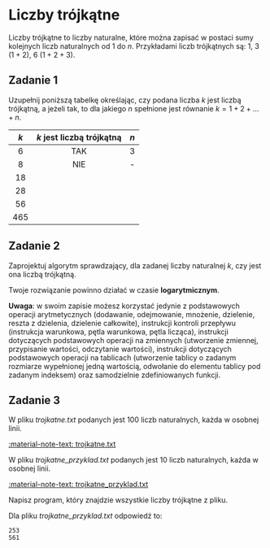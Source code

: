 # Liczby trójkątne

Liczby trójkątne to liczby naturalne, które można zapisać w postaci sumy kolejnych liczb naturalnych od $1$ do $n$. Przykładami liczb trójkątnych są: $1$, $3$ ($1+2$), $6$ ($1+2+3$).

## Zadanie 1

Uzupełnij poniższą tabelkę określając, czy podana liczba $k$ jest liczbą trójkątną, a jeżeli tak, to dla jakiego $n$ spełnione jest równanie $k=1+2+...+n$.

| $k$  | $k$ jest liczbą trójkątną  | $n$ |
| :----: | :-------------------------:  | :----: |
| 6    | TAK                        | 3    |
| 8    | NIE                        | -    |
| 18   |                            |      |
| 28   |                            |      |
| 56   |                            |      |
| 465  |                            |      |

## Zadanie 2

Zaprojektuj algorytm sprawdzający, dla zadanej liczby naturalnej $k$, czy jest ona liczbą trójkątną.

Twoje rozwiązanie powinno działać w czasie **logarytmicznym**.

**Uwaga**: w swoim zapisie możesz korzystać jedynie z podstawowych operacji arytmetycznych (dodawanie, odejmowanie, mnożenie, dzielenie, reszta z dzielenia, dzielenie całkowite), instrukcji kontroli przepływu (instrukcja warunkowa, pętla warunkowa, pętla licząca), instrukcji dotyczących podstawowych operacji na zmiennych (utworzenie zmiennej, przypisanie wartości, odczytanie wartości), instrukcji dotyczących podstawowych operacji na tablicach (utworzenie tablicy o zadanym rozmiarze wypełnionej jedną wartością, odwołanie do elementu tablicy pod zadanym indeksem) oraz samodzielnie zdefiniowanych funkcji.

## Zadanie 3

W pliku *trojkatne.txt* podanych jest $100$ liczb naturalnych, każda w osobnej linii.

[:material-note-text: trojkatne.txt](../../../../assets/triangle-numbers/trojkatne.txt)

W pliku *trojkatne_przyklad.txt* podanych jest $10$ liczb naturalnych, każda w osobnej linii.

[:material-note-text: trojkatne_przyklad.txt](../../../../assets/triangle-numbers/trojkatne_przyklad.txt)

Napisz program, który znajdzie wszystkie liczby trójkątne z pliku.

Dla pliku *trojkatne_przyklad.txt* odpowiedź to:

```
253
561
```
